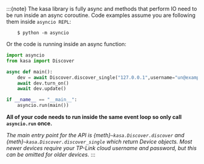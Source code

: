 
:::{note}
The kasa library is fully async and methods that perform IO need to be run inside an async coroutine.
Code examples assume you are following them inside `asyncio REPL`:
```
    $ python -m asyncio
```
Or the code is running inside an async function:
```py
import asyncio
from kasa import Discover

async def main():
    dev = await Discover.discover_single("127.0.0.1",username="un@example.com",password="pw")
    await dev.turn_on()
    await dev.update()

if __name__ == "__main__":
    asyncio.run(main())
```
**All of your code needs to run inside the same event loop so only call `asyncio.run` once.**

*The main entry point for the API is {meth}`~kasa.Discover.discover` and
{meth}`~kasa.Discover.discover_single` which return Device objects.
Most newer devices require your TP-Link cloud username and password, but this can be omitted for older devices.*
:::
